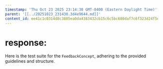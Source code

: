 ```yaml
---
timestamp: 'Thu Oct 23 2025 23:14:30 GMT-0400 (Eastern Daylight Time)'
parent: '[[../20251023_231430.3d4e9644.md]]'
content_id: ee41c1c0314d8c3805ea0da4383432cb15c6c5bc680daf7c6f323d24f5ea561f
---
```


# response:

Here is the test suite for the `FeedbackConcept`, adhering to the provided guidelines and structure.
